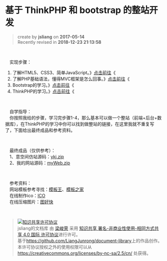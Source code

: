 # 基于 ThinkPHP 和 bootstrap 的整站开发

> create by **jsliang** on **2017-05-14**  
> Recently revised in **2018-12-23 21:13:58**

<br>

&emsp;实现步骤：
1. 了解HTML5、CSS3、简单JavaScript。》[点击前往](./03.md)《  
2. 了解PHP基础语法，懂得MVC框架是怎么回事。》[点击前往](./04.md)《  
3. Bootstrap的学习。》[点击前往](./05.md)《  
4. ThinkPHP的学习。》[点击前往](./06.md)《  

<br>

&emsp;自学指导：  
&emsp;你按照我给的步骤，学习完步骤1-4，那么基本可以做一个整站（前端+后台+数据库），在ThinkPHP的学习中你可以找到做整站的链接，在这里我就不重复写了，下面给出最终成品和参考资料。

<br>

&emsp;最终成品（仅供参考）：  
&emsp;1、意空间仿站源码：[ykj.zip](./resource/ykj.zip)  
&emsp;2、我的网站源码：[myWeb.zip](./resource/myWeb.zip)  

<br>

&emsp;参考资料：  
&emsp;网站模板参考寻找：[模板王](http://www.mobanwang.com/)、[模板之家](http://www.cssmoban.com/)  
&emsp;在线制作ico：[ICO](http://www.ico.la/)  
&emsp;在线压缩图片：[图好快](http://www.tuhaokuai.com/image?b2)  

<br>

> <a rel="license" href="http://creativecommons.org/licenses/by-nc-sa/4.0/"><img alt="知识共享许可协议" style="border-width:0" src="https://i.creativecommons.org/l/by-nc-sa/4.0/88x31.png" /></a><br /><span xmlns:dct="http://purl.org/dc/terms/" property="dct:title">jsliang的文档库</span> 由 <a xmlns:cc="http://creativecommons.org/ns#" href="https://github.com/LiangJunrong/document-library" property="cc:attributionName" rel="cc:attributionURL">梁峻荣</a> 采用 <a rel="license" href="http://creativecommons.org/licenses/by-nc-sa/4.0/">知识共享 署名-非商业性使用-相同方式共享 4.0 国际 许可协议</a>进行许可。<br />基于<a xmlns:dct="http://purl.org/dc/terms/" href="https://github.com/LiangJunrong/document-library" rel="dct:source">https://github.com/LiangJunrong/document-library</a>上的作品创作。<br />本许可协议授权之外的使用权限可以从 <a xmlns:cc="http://creativecommons.org/ns#" href="https://creativecommons.org/licenses/by-nc-sa/2.5/cn/" rel="cc:morePermissions">https://creativecommons.org/licenses/by-nc-sa/2.5/cn/</a> 处获得。